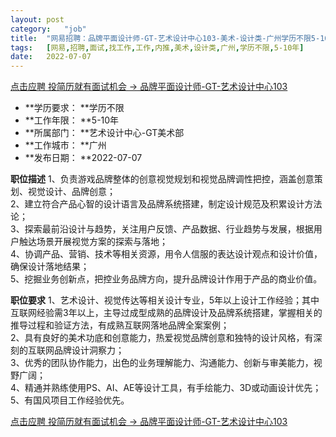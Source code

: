 ```yaml
---
layout:	post
category:	"job"
title:	"网易招聘：品牌平面设计师-GT-艺术设计中心103-美术-设计类-广州学历不限5-10年"
tags:	[网易,招聘,面试,找工作,工作,内推,美术,设计类,广州,学历不限,5-10年]
date:	2022-07-07
---
```


[点击应聘 投简历就有面试机会 -> 品牌平面设计师-GT-艺术设计中心103](http://mobile.bole.netease.com/bole/boleDetail?id=39520&employeeId=346f03c3cda5f04c&key=all)



- **学历要求： **学历不限
- **工作年限： **5-10年
- **所属部门： **艺术设计中心-GT美术部
- **工作城市： **广州
- **发布日期： **2022-07-07



**职位描述**
1、负责游戏品牌整体的创意视觉规划和视觉品牌调性把控，涵盖创意策划、视觉设计、品牌创意；										
2、建立符合产品心智的设计语言及品牌系统搭建，制定设计规范及积累设计方法论；										
3、探索最前沿设计与趋势，关注用户反馈、产品数据、行业趋势与发展，根据用户触达场景开展视觉方案的探索与落地；										
4、协调产品、营销、技术等相关资源，用令人信服的表达设计观点和设计价值，确保设计落地结果；										
5、挖掘业务创新点，把控业务品牌方向，提升品牌设计作用于产品的商业价值。										



**职位要求**
1、艺术设计、视觉传达等相关设计专业，5年以上设计工作经验；其中互联网经验需3年以上，主导过成型成熟的品牌设计及品牌系统搭建，掌握相关的推导过程和验证方法，有成熟互联网落地品牌全案案例；										
2、具有良好的美术功底和创意能力，热爱视觉品牌创意和独特的设计风格，有深刻的互联网品牌设计洞察力；										
3、优秀的团队协作能力，出色的业务理解能力、沟通能力、创新与审美能力，视野广阔；										
4、精通并熟练使用PS、AI、AE等设计工具，有手绘能力、3D或动画设计优先；										
5、有国风项目工作经验优先。										



[点击应聘 投简历就有面试机会 -> 品牌平面设计师-GT-艺术设计中心103](http://mobile.bole.netease.com/bole/boleDetail?id=39520&employeeId=346f03c3cda5f04c&key=all)